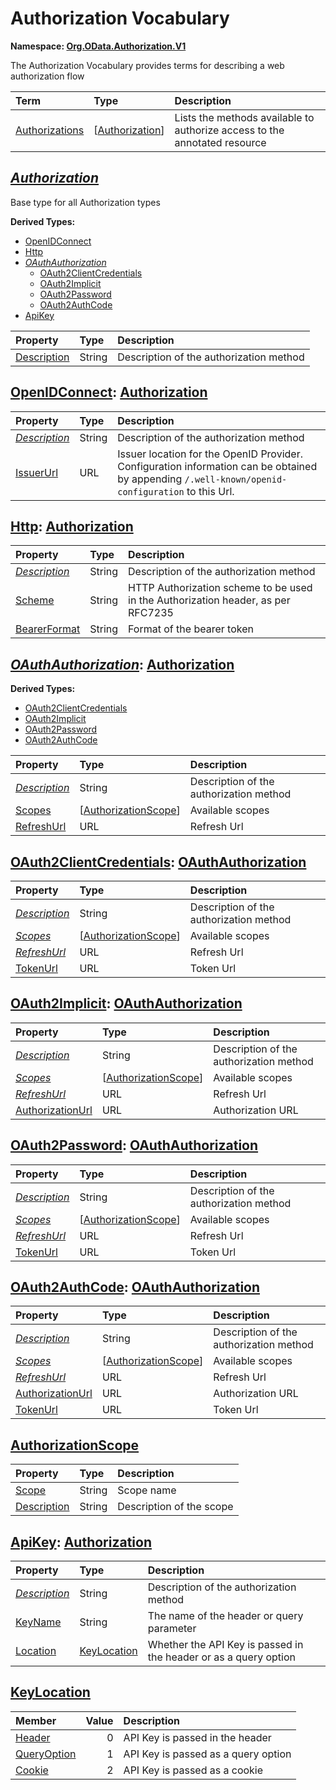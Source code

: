 # Authorization Vocabulary
**Namespace: [Org.OData.Authorization.V1](Org.OData.Authorization.V1.xml)**

The Authorization Vocabulary provides terms for describing a web authorization flow

Term|Type|Description
:---|:---|:----------
[Authorizations](Org.OData.Authorization.V1.xml#L68)|\[[Authorization](#Authorization)\]|<a name="Authorizations"></a>Lists the methods available to authorize access to the annotated resource

## <a name="Authorization"></a>[*Authorization*](Org.OData.Authorization.V1.xml#L72)
Base type for all Authorization types

**Derived Types:**
- [OpenIDConnect](#OpenIDConnect)
- [Http](#Http)
- *[OAuthAuthorization](#OAuthAuthorization)*
  - [OAuth2ClientCredentials](#OAuth2ClientCredentials)
  - [OAuth2Implicit](#OAuth2Implicit)
  - [OAuth2Password](#OAuth2Password)
  - [OAuth2AuthCode](#OAuth2AuthCode)
- [ApiKey](#ApiKey)

Property|Type|Description
:-------|:---|:----------
[Description](Org.OData.Authorization.V1.xml#L74)|String|Description of the authorization method

## <a name="OpenIDConnect"></a>[OpenIDConnect](Org.OData.Authorization.V1.xml#L79): [Authorization](#Authorization)


Property|Type|Description
:-------|:---|:----------
[*Description*](Org.OData.Authorization.V1.xml#L74)|String|Description of the authorization method
[IssuerUrl](Org.OData.Authorization.V1.xml#L80)|URL|Issuer location for the OpenID Provider. Configuration information can be obtained by appending `/.well-known/openid-configuration` to this Url.

## <a name="Http"></a>[Http](Org.OData.Authorization.V1.xml#L87): [Authorization](#Authorization)


Property|Type|Description
:-------|:---|:----------
[*Description*](Org.OData.Authorization.V1.xml#L74)|String|Description of the authorization method
[Scheme](Org.OData.Authorization.V1.xml#L88)|String|HTTP Authorization scheme to be used in the Authorization header, as per RFC7235
[BearerFormat](Org.OData.Authorization.V1.xml#L91)|String|Format of the bearer token

## <a name="OAuthAuthorization"></a>[*OAuthAuthorization*](Org.OData.Authorization.V1.xml#L96): [Authorization](#Authorization)


**Derived Types:**
- [OAuth2ClientCredentials](#OAuth2ClientCredentials)
- [OAuth2Implicit](#OAuth2Implicit)
- [OAuth2Password](#OAuth2Password)
- [OAuth2AuthCode](#OAuth2AuthCode)

Property|Type|Description
:-------|:---|:----------
[*Description*](Org.OData.Authorization.V1.xml#L74)|String|Description of the authorization method
[Scopes](Org.OData.Authorization.V1.xml#L97)|\[[AuthorizationScope](#AuthorizationScope)\]|Available scopes
[RefreshUrl](Org.OData.Authorization.V1.xml#L100)|URL|Refresh Url

## <a name="OAuth2ClientCredentials"></a>[OAuth2ClientCredentials](Org.OData.Authorization.V1.xml#L106): [OAuthAuthorization](#OAuthAuthorization)


Property|Type|Description
:-------|:---|:----------
[*Description*](Org.OData.Authorization.V1.xml#L74)|String|Description of the authorization method
[*Scopes*](Org.OData.Authorization.V1.xml#L97)|\[[AuthorizationScope](#AuthorizationScope)\]|Available scopes
[*RefreshUrl*](Org.OData.Authorization.V1.xml#L100)|URL|Refresh Url
[TokenUrl](Org.OData.Authorization.V1.xml#L107)|URL|Token Url

## <a name="OAuth2Implicit"></a>[OAuth2Implicit](Org.OData.Authorization.V1.xml#L113): [OAuthAuthorization](#OAuthAuthorization)


Property|Type|Description
:-------|:---|:----------
[*Description*](Org.OData.Authorization.V1.xml#L74)|String|Description of the authorization method
[*Scopes*](Org.OData.Authorization.V1.xml#L97)|\[[AuthorizationScope](#AuthorizationScope)\]|Available scopes
[*RefreshUrl*](Org.OData.Authorization.V1.xml#L100)|URL|Refresh Url
[AuthorizationUrl](Org.OData.Authorization.V1.xml#L114)|URL|Authorization URL

## <a name="OAuth2Password"></a>[OAuth2Password](Org.OData.Authorization.V1.xml#L120): [OAuthAuthorization](#OAuthAuthorization)


Property|Type|Description
:-------|:---|:----------
[*Description*](Org.OData.Authorization.V1.xml#L74)|String|Description of the authorization method
[*Scopes*](Org.OData.Authorization.V1.xml#L97)|\[[AuthorizationScope](#AuthorizationScope)\]|Available scopes
[*RefreshUrl*](Org.OData.Authorization.V1.xml#L100)|URL|Refresh Url
[TokenUrl](Org.OData.Authorization.V1.xml#L121)|URL|Token Url

## <a name="OAuth2AuthCode"></a>[OAuth2AuthCode](Org.OData.Authorization.V1.xml#L127): [OAuthAuthorization](#OAuthAuthorization)


Property|Type|Description
:-------|:---|:----------
[*Description*](Org.OData.Authorization.V1.xml#L74)|String|Description of the authorization method
[*Scopes*](Org.OData.Authorization.V1.xml#L97)|\[[AuthorizationScope](#AuthorizationScope)\]|Available scopes
[*RefreshUrl*](Org.OData.Authorization.V1.xml#L100)|URL|Refresh Url
[AuthorizationUrl](Org.OData.Authorization.V1.xml#L128)|URL|Authorization URL
[TokenUrl](Org.OData.Authorization.V1.xml#L132)|URL|Token Url

## <a name="AuthorizationScope"></a>[AuthorizationScope](Org.OData.Authorization.V1.xml#L138)


Property|Type|Description
:-------|:---|:----------
[Scope](Org.OData.Authorization.V1.xml#L139)|String|Scope name
[Description](Org.OData.Authorization.V1.xml#L142)|String|Description of the scope

## <a name="ApiKey"></a>[ApiKey](Org.OData.Authorization.V1.xml#L147): [Authorization](#Authorization)


Property|Type|Description
:-------|:---|:----------
[*Description*](Org.OData.Authorization.V1.xml#L74)|String|Description of the authorization method
[KeyName](Org.OData.Authorization.V1.xml#L148)|String|The name of the header or query parameter
[Location](Org.OData.Authorization.V1.xml#L151)|[KeyLocation](#KeyLocation)|Whether the API Key is passed in the header or as a query option

## <a name="KeyLocation"></a>[KeyLocation](Org.OData.Authorization.V1.xml#L156)


Member|Value|Description
:-----|----:|:----------
[Header](Org.OData.Authorization.V1.xml#L157)|0|API Key is passed in the header
[QueryOption](Org.OData.Authorization.V1.xml#L160)|1|API Key is passed as a query option
[Cookie](Org.OData.Authorization.V1.xml#L163)|2|API Key is passed as a cookie
